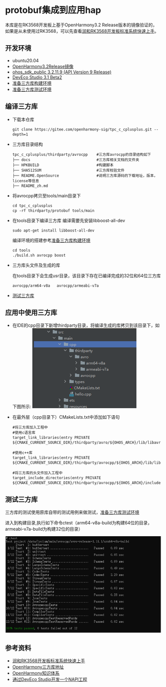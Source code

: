 # protobuf集成到应用hap

本库是在RK3568开发板上基于OpenHarmony3.2 Release版本的镜像验证的，如果是从未使用过RK3568，可以先查看[润和RK3568开发板标准系统快速上手](https://gitee.com/openharmony-sig/knowledge_demo_temp/tree/master/docs/rk3568_helloworld)。

## 开发环境

- ubuntu20.04
- [OpenHarmony3.2Release镜像](https://gitee.com/link?target=https%3A%2F%2Frepo.huaweicloud.com%2Fopenharmony%2Fos%2F3.2-Release%2Fdayu200_standard_arm32.tar.gz)
- [ohos_sdk_public 3.2.11.9 (API Version 9 Release)](https://gitee.com/link?target=https%3A%2F%2Frepo.huaweicloud.com%2Fopenharmony%2Fos%2F3.2-Release%2Fohos-sdk-windows_linux-public.tar.gz)
- [DevEco Studio 3.1 Beta2](https://gitee.com/link?target=https%3A%2F%2Fcontentcenter-vali-drcn.dbankcdn.cn%2Fpvt_2%2FDeveloperAlliance_package_901_9%2Ff3%2Fv3%2FuJyuq3syQ2ak4hE1QZmAug%2Fdevecostudio-windows-3.1.0.400.zip%3FHW-CC-KV%3DV1%26HW-CC-Date%3D20230408T013335Z%26HW-CC-Expire%3D315360000%26HW-CC-Sign%3D96262721EDC9B34E6F62E66884AB7AE2A94C2A7B8C28D6F7FC891F46EB211A70)
- [准备三方库构建环境](../../../tools/README.md#编译环境准备)
- [准备三方库测试环境](../../../tools/README.md#ci环境准备)

## 编译三方库

- 下载本仓库

  ```shell
  git clone https://gitee.com/openharmony-sig/tpc_c_cplusplus.git --depth=1
  ```

- 三方库目录结构

  ```shell
  tpc_c_cplusplus/thirdparty/avrocpp    #三方库avrocpp的目录结构如下
  ├── docs                              #三方库相关文档的文件夹
  ├── HPKBUILD                          #构建脚本
  ├── SHA512SUM                         #三方库校验文件
  ├── README.OpenSource                 #说明三方库源码的下载地址，版本，license等信息
  ├── README_zh.md   
  ```

- 将avrocpp拷贝至tools/main目录下

  ```shell
  cd tpc_c_cplusplus
  cp -rf thirdparty/protobuf tools/main
  ```

- 在tools目录下编译三方库
  编译需要先安装libboost-all-dev
  ```shell
  sudo apt-get install libboost-all-dev
  ```

  编译环境的搭建参考[准备三方库构建环境](../../../tools/README.md#编译环境准备)

  ```shell
  cd tools
  ./build.sh avrocpp boost
  ```

- 三方库头文件及生成的库

  在tools目录下会生成usr目录，该目录下存在已编译完成的32位和64位三方库

  ```shell
  avrocpp/arm64-v8a   avrocpp/armeabi-v7a
  ```
- [测试三方库](#测试三方库)

## 应用中使用三方库

- 在IDE的cpp目录下新增thirdparty目录，将编译生成的库拷贝到该目录下，如下图所示:
  ![thirdparty_install_dir](pic/avrocpp_install_dir.png)
 
- 在最外层（cpp目录下）CMakeLists.txt中添加如下语句

  ```shell
  #将三方库加入工程中
  #使用c语言库
  target_link_libraries(entry PRIVATE ${CMAKE_CURRENT_SOURCE_DIR}/thirdparty/avro/${OHOS_ARCH}/lib/libavro.so)

  #使用c++库
  target_link_libraries(entry PRIVATE ${CMAKE_CURRENT_SOURCE_DIR}/thirdparty/avrocpp/${OHOS_ARCH}/lib/libavrocpp.so)

  #将三方库的头文件加入工程中
  target_include_directories(entry PRIVATE ${CMAKE_CURRENT_SOURCE_DIR}/thirdparty/avrocpp/${OHOS_ARCH}/include)
  ```

## 测试三方库

三方库的测试使用原库自带的测试用例来做测试，[准备三方库测试环境](../../../tools/README.md#ci环境准备)

进入到构建目录,执行如下命令ctest（arm64-v8a-build为构建64位的目录，armeabi-v7a-build为构建32位的目录）

![avrocpp_test](pic/avrocpp_test.png)

## 参考资料

- [润和RK3568开发板标准系统快速上手](https://gitee.com/openharmony-sig/knowledge_demo_temp/tree/master/docs/rk3568_helloworld)
- [OpenHarmony三方库地址](https://gitee.com/openharmony-tpc)
- [OpenHarmony知识体系](https://gitee.com/openharmony-sig/knowledge)
- [通过DevEco Studio开发一个NAPI工程](https://gitee.com/openharmony-sig/knowledge_demo_temp/blob/master/docs/napi_study/docs/hello_napi.md)
